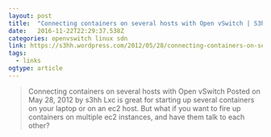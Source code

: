 ```yaml
---
layout: post 
title:  "Connecting containers on several hosts with Open vSwitch | S3hh's Blog" 
date:   2016-11-22T22:29:37.538Z 
categories: openvswitch linux sdn
link: https://s3hh.wordpress.com/2012/05/28/connecting-containers-on-several-hosts-with-open-vswitch/ 
tags:
  - links
ogtype: article 
---
```


> Connecting containers on several hosts with Open vSwitch
Posted on May 28, 2012 by s3hh
Lxc is great for starting up several containers on your laptop or on an ec2 host. But what if you want to fire up containers on multiple ec2 instances, and have them talk to each other?

